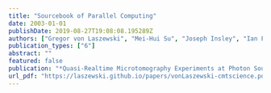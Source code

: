 ```yaml
---
title: "Sourcebook of Parallel Computing"
date: 2003-01-01
publishDate: 2019-08-27T19:08:08.195289Z
authors: ["Gregor von Laszewski", "Mei-Hui Su", "Joseph Insley", "Ian Foster", "Carl Kesselman"]
publication_types: ["6"]
abstract: ""
featured: false
publication: "*Quasi-Realtime Microtomography Experiments at Photon Sources*"
url_pdf: "https://laszewski.github.io/papers/vonLaszewski-cmtscience.pdf"
---
```


